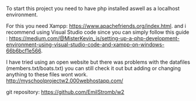To start this project you need to have php installed aswell as a localhost environment.

For this you need Xampp: https://www.apachefriends.org/index.html.
and i recommend using Visual Studio code since you can simply follow this guide : https://medium.com/@MisterKevin_js/setting-up-a-php-development-environment-using-visual-studio-code-and-xampp-on-windows-66b6bcf1e566.

I have tried using an open website but there was problems with the datafiles (members.txt/boats.txt) you can still check it out but adding or changing anything to these files wont work. 
http://myschoolprojectw2.000webhostapp.com/

git repository: https://github.com/EmilStromb/w2